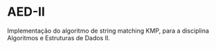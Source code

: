 # AED-II

Implementação do algoritmo de string matching KMP, para a disciplina Algoritmos e Estruturas de Dados II.
